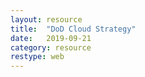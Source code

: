 ```yaml
---
layout: resource
title:  "DoD Cloud Strategy"
date:   2019-09-21
category: resource
restype: web
---
```


<a href="https://github.com/jondavid-black/DevOpsForDefense/blob/master/docs/pubs/DOD-CLOUD-STRATEGY.PDF" class="image fit"><img src="/images/DOD_logo.gif" alt="" /></a>